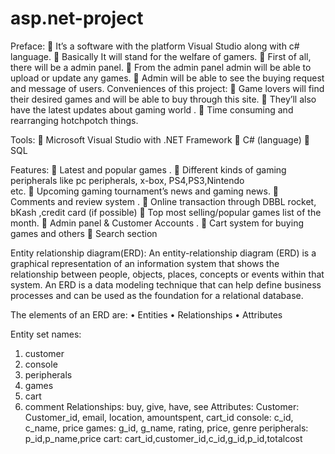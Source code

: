 # asp.net-project

Preface:
	It’s a software with the platform Visual Studio along with c# language.
	Basically It will stand for the welfare of gamers.
	First of all, there will be a admin panel.
	From the admin panel admin will be able to upload or update any games.
	Admin will be able to see the buying request and message of users.
Conveniences of this project:
	 Game lovers will find their desired games and will be able to buy through this site.
	They’ll also have the latest updates about gaming world .
	Time consuming and rearranging hotchpotch things.

Tools:
	Microsoft Visual Studio with .NET Framework
	C# (language)
	SQL

Features:
	Latest and popular games .
	Different kinds of gaming peripherals like  pc peripherals, x-box, PS4,PS3,Nintendo  
      etc.
	Upcoming gaming tournament’s news and gaming news.
	Comments and review system .
	Online  transaction through DBBL rocket, bKash ,credit card (if possible)
	Top most selling/popular games list of the month.
	Admin panel & Customer Accounts .
	Cart system for buying games and others
	Search section 





Entity relationship diagram(ERD):
An entity-relationship diagram (ERD) is a graphical representation of an information system that shows the relationship between people, objects, places, concepts or events within that system. An ERD is a data modeling technique that can help define business processes and can be used as the foundation for a relational database. 


The elements of an ERD are:
•	Entities
•	Relationships
•	Attributes

Entity set names:
1.	customer 
2.	console
3.	peripherals
4.	games
5.	cart
6.	comment
Relationships:
buy, give, have, see
Attributes:
Customer: Customer_id, email, location, amountspent, cart_id
console: c_id, c_name, price
games: g_id, g_name, rating, price, genre
peripherals: p_id,p_name,price
cart: 
cart_id,customer_id,c_id,g_id,p_id,totalcost
